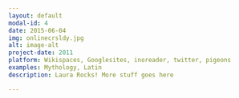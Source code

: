 ```yaml
---
layout: default
modal-id: 4
date: 2015-06-04
img: onlinecrsldy.jpg
alt: image-alt
project-date: 2011
platform: Wikispaces, Googlesites, inoreader, twitter, pigeons
examples: Mythology, Latin
description: Laura Rocks! More stuff goes here

---
```

